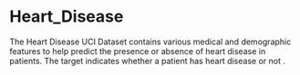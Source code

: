 # Heart_Disease
The Heart Disease UCI Dataset contains various medical and demographic features to help predict the presence or absence of heart disease in patients. The target indicates whether a patient has heart disease or not .
